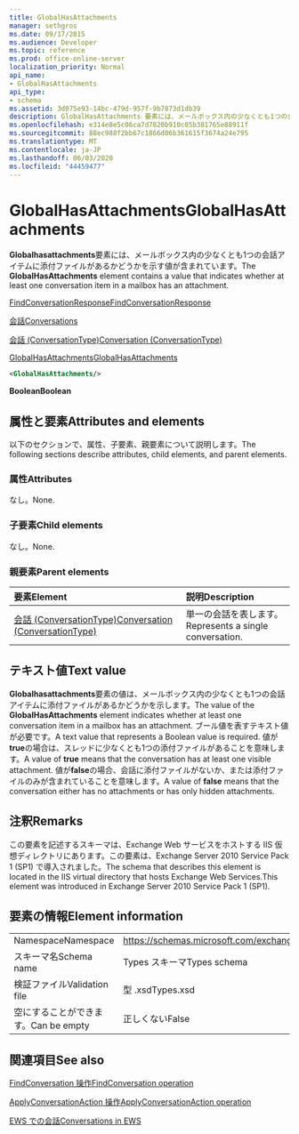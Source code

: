 ```yaml
---
title: GlobalHasAttachments
manager: sethgros
ms.date: 09/17/2015
ms.audience: Developer
ms.topic: reference
ms.prod: office-online-server
localization_priority: Normal
api_name:
- GlobalHasAttachments
api_type:
- schema
ms.assetid: 3d075e93-14bc-479d-957f-9b7873d1db39
description: GlobalHasAttachments 要素には、メールボックス内の少なくとも1つの会話アイテムに添付ファイルがあるかどうかを示す値が含まれています。
ms.openlocfilehash: e314e8e5c06ca7d7820b910c05b381765e88911f
ms.sourcegitcommit: 88ec988f2bb67c1866d06b361615f3674a24e795
ms.translationtype: MT
ms.contentlocale: ja-JP
ms.lasthandoff: 06/03/2020
ms.locfileid: "44459477"
---
```

# <a name="globalhasattachments"></a><span data-ttu-id="c835f-103">GlobalHasAttachments</span><span class="sxs-lookup"><span data-stu-id="c835f-103">GlobalHasAttachments</span></span>

<span data-ttu-id="c835f-104">**Globalhasattachments**要素には、メールボックス内の少なくとも1つの会話アイテムに添付ファイルがあるかどうかを示す値が含まれています。</span><span class="sxs-lookup"><span data-stu-id="c835f-104">The **GlobalHasAttachments** element contains a value that indicates whether at least one conversation item in a mailbox has an attachment.</span></span> 
  
[<span data-ttu-id="c835f-105">FindConversationResponse</span><span class="sxs-lookup"><span data-stu-id="c835f-105">FindConversationResponse</span></span>](findconversationresponse.md)
  
[<span data-ttu-id="c835f-106">会話</span><span class="sxs-lookup"><span data-stu-id="c835f-106">Conversations</span></span>](conversations-ex15websvcsotherref.md)
  
[<span data-ttu-id="c835f-107">会話 (ConversationType)</span><span class="sxs-lookup"><span data-stu-id="c835f-107">Conversation (ConversationType)</span></span>](conversation-conversationtype.md)
  
[<span data-ttu-id="c835f-108">GlobalHasAttachments</span><span class="sxs-lookup"><span data-stu-id="c835f-108">GlobalHasAttachments</span></span>](globalhasattachments.md)
  
```XML
<GlobalHasAttachments/>
```

 <span data-ttu-id="c835f-109">**Boolean**</span><span class="sxs-lookup"><span data-stu-id="c835f-109">**Boolean**</span></span>
## <a name="attributes-and-elements"></a><span data-ttu-id="c835f-110">属性と要素</span><span class="sxs-lookup"><span data-stu-id="c835f-110">Attributes and elements</span></span>

<span data-ttu-id="c835f-111">以下のセクションで、属性、子要素、親要素について説明します。</span><span class="sxs-lookup"><span data-stu-id="c835f-111">The following sections describe attributes, child elements, and parent elements.</span></span>
  
### <a name="attributes"></a><span data-ttu-id="c835f-112">属性</span><span class="sxs-lookup"><span data-stu-id="c835f-112">Attributes</span></span>

<span data-ttu-id="c835f-113">なし。</span><span class="sxs-lookup"><span data-stu-id="c835f-113">None.</span></span>
  
### <a name="child-elements"></a><span data-ttu-id="c835f-114">子要素</span><span class="sxs-lookup"><span data-stu-id="c835f-114">Child elements</span></span>

<span data-ttu-id="c835f-115">なし。</span><span class="sxs-lookup"><span data-stu-id="c835f-115">None.</span></span>
  
### <a name="parent-elements"></a><span data-ttu-id="c835f-116">親要素</span><span class="sxs-lookup"><span data-stu-id="c835f-116">Parent elements</span></span>

|<span data-ttu-id="c835f-117">**要素**</span><span class="sxs-lookup"><span data-stu-id="c835f-117">**Element**</span></span>|<span data-ttu-id="c835f-118">**説明**</span><span class="sxs-lookup"><span data-stu-id="c835f-118">**Description**</span></span>|
|:-----|:-----|
|[<span data-ttu-id="c835f-119">会話 (ConversationType)</span><span class="sxs-lookup"><span data-stu-id="c835f-119">Conversation (ConversationType)</span></span>](conversation-conversationtype.md) <br/> |<span data-ttu-id="c835f-120">単一の会話を表します。</span><span class="sxs-lookup"><span data-stu-id="c835f-120">Represents a single conversation.</span></span>  <br/> |
   
## <a name="text-value"></a><span data-ttu-id="c835f-121">テキスト値</span><span class="sxs-lookup"><span data-stu-id="c835f-121">Text value</span></span>

<span data-ttu-id="c835f-122">**Globalhasattachments**要素の値は、メールボックス内の少なくとも1つの会話アイテムに添付ファイルがあるかどうかを示します。</span><span class="sxs-lookup"><span data-stu-id="c835f-122">The value of the **GlobalHasAttachments** element indicates whether at least one conversation item in a mailbox has an attachment.</span></span> <span data-ttu-id="c835f-123">ブール値を表すテキスト値が必要です。</span><span class="sxs-lookup"><span data-stu-id="c835f-123">A text value that represents a Boolean value is required.</span></span> <span data-ttu-id="c835f-124">値が**true**の場合は、スレッドに少なくとも1つの添付ファイルがあることを意味します。</span><span class="sxs-lookup"><span data-stu-id="c835f-124">A value of **true** means that the conversation has at least one visible attachment.</span></span> <span data-ttu-id="c835f-125">値が**false**の場合、会話に添付ファイルがないか、または添付ファイルのみが含まれていることを意味します。</span><span class="sxs-lookup"><span data-stu-id="c835f-125">A value of **false** means that the conversation either has no attachments or has only hidden attachments.</span></span> 
  
## <a name="remarks"></a><span data-ttu-id="c835f-126">注釈</span><span class="sxs-lookup"><span data-stu-id="c835f-126">Remarks</span></span>

<span data-ttu-id="c835f-127">この要素を記述するスキーマは、Exchange Web サービスをホストする IIS 仮想ディレクトリにあります。この要素は、Exchange Server 2010 Service Pack 1 (SP1) で導入されました。</span><span class="sxs-lookup"><span data-stu-id="c835f-127">The schema that describes this element is located in the IIS virtual directory that hosts Exchange Web Services.This element was introduced in Exchange Server 2010 Service Pack 1 (SP1).</span></span>
  
## <a name="element-information"></a><span data-ttu-id="c835f-128">要素の情報</span><span class="sxs-lookup"><span data-stu-id="c835f-128">Element information</span></span>

|||
|:-----|:-----|
|<span data-ttu-id="c835f-129">Namespace</span><span class="sxs-lookup"><span data-stu-id="c835f-129">Namespace</span></span>  <br/> |https://schemas.microsoft.com/exchange/services/2006/types  <br/> |
|<span data-ttu-id="c835f-130">スキーマ名</span><span class="sxs-lookup"><span data-stu-id="c835f-130">Schema name</span></span>  <br/> |<span data-ttu-id="c835f-131">Types スキーマ</span><span class="sxs-lookup"><span data-stu-id="c835f-131">Types schema</span></span>  <br/> |
|<span data-ttu-id="c835f-132">検証ファイル</span><span class="sxs-lookup"><span data-stu-id="c835f-132">Validation file</span></span>  <br/> |<span data-ttu-id="c835f-133">型 .xsd</span><span class="sxs-lookup"><span data-stu-id="c835f-133">Types.xsd</span></span>  <br/> |
|<span data-ttu-id="c835f-134">空にすることができます。</span><span class="sxs-lookup"><span data-stu-id="c835f-134">Can be empty</span></span>  <br/> |<span data-ttu-id="c835f-135">正しくない</span><span class="sxs-lookup"><span data-stu-id="c835f-135">False</span></span>  <br/> |
   
## <a name="see-also"></a><span data-ttu-id="c835f-136">関連項目</span><span class="sxs-lookup"><span data-stu-id="c835f-136">See also</span></span>



[<span data-ttu-id="c835f-137">FindConversation 操作</span><span class="sxs-lookup"><span data-stu-id="c835f-137">FindConversation operation</span></span>](findconversation-operation.md)
  
[<span data-ttu-id="c835f-138">ApplyConversationAction 操作</span><span class="sxs-lookup"><span data-stu-id="c835f-138">ApplyConversationAction operation</span></span>](applyconversationaction-operation.md)


[<span data-ttu-id="c835f-139">EWS での会話</span><span class="sxs-lookup"><span data-stu-id="c835f-139">Conversations in EWS</span></span>](https://msdn.microsoft.com/library/91e64629-db6c-4c94-9dcb-d386232e8467%28Office.15%29.aspx)

